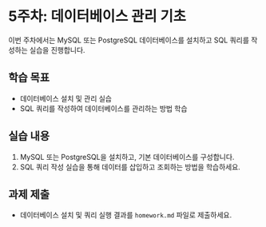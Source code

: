 # 5주차: 데이터베이스 관리 기초

이번 주차에서는 MySQL 또는 PostgreSQL 데이터베이스를 설치하고 SQL 쿼리를 작성하는 실습을 진행합니다.

## 학습 목표
- 데이터베이스 설치 및 관리 실습
- SQL 쿼리를 작성하여 데이터베이스를 관리하는 방법 학습

## 실습 내용
1. MySQL 또는 PostgreSQL을 설치하고, 기본 데이터베이스를 구성합니다.
2. SQL 쿼리 작성 실습을 통해 데이터를 삽입하고 조회하는 방법을 학습하세요.

## 과제 제출
- 데이터베이스 설치 및 쿼리 실행 결과를 `homework.md` 파일로 제출하세요.

